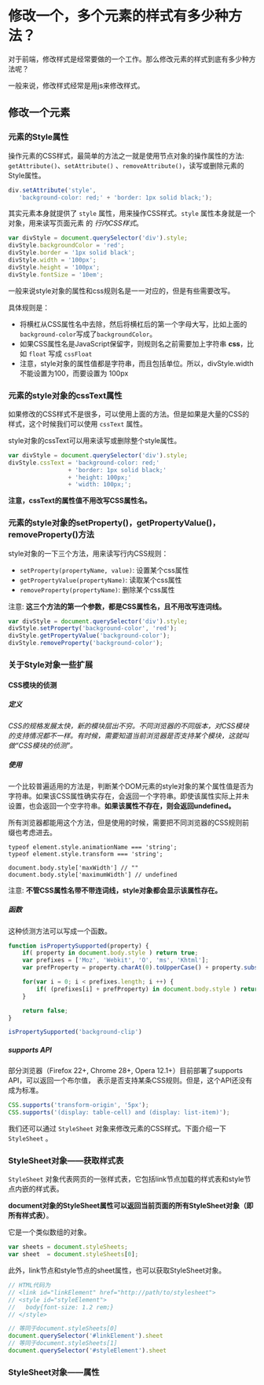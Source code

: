 # 修改一个，多个元素的样式有多少种方法？
对于前端，修改样式是经常要做的一个工作。那么修改元素的样式到底有多少种方法呢？

一般来说，修改样式经常是用js来修改样式。

## 修改一个元素
### 元素的Style属性

操作元素的CSS样式，最简单的方法之一就是使用节点对象的操作属性的方法: `getAttribute()`、`setAttribute()` 、`removeAttribute()`，读写或删除元素的Style属性。

```js
div.setAttribute('style', 
   'background-color: red;' + 'border: 1px solid black;');
```

其实元素本身就提供了 `style` 属性，用来操作CSS样式。`style` 属性本身就是一个对象，用来读写页面元素
的 *行内CSS样式*。

```js
var divStyle = document.querySelector('div').style;
divStyle.backgroundColor = 'red';
divStyle.border = '1px solid black';
divStyle.width = '100px';
divStyle.height = '100px';
divStyle.fontSize = '10em';
```

一般来说style对象的属性和css规则名是一一对应的，但是有些需要改写。

具体规则是：

* 将横杠从CSS属性名中去除，然后将横杠后的第一个字母大写，比如上面的 `background-color`写成了`backgroundColor`。
* 如果CSS属性名是JavaScript保留字，则规则名之前需要加上字符串 **css**，比如 `float` 写成 `cssFloat`
* 注意，style对象的属性值都是字符串，而且包括单位。所以，divStyle.width不能设置为100，而要设置为
  100px

### 元素的style对象的cssText属性
如果修改的CSS样式不是很多，可以使用上面的方法。但是如果是大量的CSS的样式，这个时候我们可以使用 `cssText` 属性。

style对象的cssText可以用来读写或删除整个style属性。

```js
var divStyle = document.querySelector('div').style;
divStyle.cssText = 'background-color: red;'
                 + 'border: 1px solid black;'
                 + 'height: 100px;'
                 + 'width: 100px;';
```

**注意，cssText的属性值不用改写CSS属性名。**

### 元素的style对象的setProperty()，getPropertyValue()，removeProperty()方法

style对象的一下三个方法，用来读写行内CSS规则：

* `setProperty(propertyName, value)`: 设置某个css属性
* `getPropertyValue(propertyName)`: 读取某个css属性
* `removeProperty(propertyName)`: 删除某个css属性

注意: **这三个方法的第一个参数，都是CSS属性名，且不用改写连词线。**

```js
var divStyle = document.querySelector('div').style;
divStyle.setProperty('background-color', 'red');
divStyle.getPropertyValue('background-color');
divStyle.removeProperty('background-color');
```

### 关于Style对象一些扩展
#### CSS模块的侦测

##### 定义

*CSS的规格发展太快，新的模块层出不穷。不同浏览器的不同版本，对CSS模块的支持情况都不一样。有时候，需要知道当前浏览器是否支持某个模块，这就叫做“CSS模块的侦测”。*

##### 使用

一个比较普遍适用的方法是，判断某个DOM元素的style对象的某个属性值是否为字符串。如果该CSS属性确实存在，会返回一个字符串。即使该属性实际上并未设置，也会返回一个空字符串。**如果该属性不存在，则会返回undefined。**

所有浏览器都能用这个方法，但是使用的时候，需要把不同浏览器的CSS规则前缀也考虑进去。

```
typeof element.style.animationName === 'string';
typeof element.style.transform === 'string';

document.body.style['maxWidth'] // ""
document.body.style['maximumWidth'] // undefined
```

注意: **不管CSS属性名带不带连词线，style对象都会显示该属性存在。**

##### 函数

这种侦测方法可以写成一个函数。

```js
function isPropertySupported(property) {
    if( property in document.body.style ) return true;
    var prefixes = ['Moz', 'Webkit', 'O', 'ms', 'Khtml'];
    var prefProperty = property.charAt(0).toUpperCase() + property.substr(1);

    for(var i = 0; i < prefixes.length; i ++) {
        if( (prefixes[i] + prefProperty) in document.body.style ) return true;
    }

    return false;
}

isPropertySupported('background-clip')
```

##### supports API
部分浏览器（Firefox 22+, Chrome 28+, Opera 12.1+）目前部署了supports API，可以返回一个布尔值，
表示是否支持某条CSS规则。但是，这个API还没有成为标准。

```js
CSS.supports('transform-origin', '5px');
CSS.supports('(display: table-cell) and (display: list-item)');
```


我们还可以通过 `StyleSheet` 对象来修改元素的CSS样式。下面介绍一下 `StyleSheet` 。

###  StyleSheet对象——获取样式表 

`StyleSheet` 对象代表网页的一张样式表，它包括link节点加载的样式表和style节点内嵌的样式表。

**document对象的StyleSheet属性可以返回当前页面的所有StyleSheet对象（即所有样式表）**。

它是一个类似数组的对象。



```js
var sheets = document.styleSheets;
var sheet  = document.styleSheets[0];
```

此外，link节点和style节点的sheet属性，也可以获取StyleSheet对象。

```js
// HTML代码为
// <link id="linkElement" href="http://path/to/stylesheet">
// <style id="styleElement">
//   body{font-size: 1.2 rem;}
// </style>

// 等同于document.styleSheets[0]
document.querySelector('#linkElement').sheet
// 等同于document.styleSheets[1]
document.querySelector('#styleElement').sheet
```
### StyleSheet对象——属性
